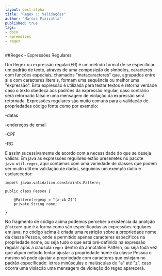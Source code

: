 ```yaml
---
layout: post-alpha
title: "Regex :: Validações"
author: "Marcos Piazzolla"
published: true 
tags:
- dojo
- aprendizes
- regex
---
```


##Regex - Expressões Regulares

Um Regex ou expressão regular(ER) é um método formal de se especificar um padrão de texto, através
de uma composição de símbolos, caracteres com funções especiais, chamados "metacaracteres" que, 
agrupados entre si e com caracteres literais, formam uma sequência ou melhor uma "expressão".
Esta expressão é utilizada para testar textos e retorna verdade caso o texto obedeça aos padrões
da expressão regular, caso contrário será retornado falso e uma mensagem de violação da expressão
será retornada. 
Expressões regulares são muito comuns para a validação de propriedades código fonte como por
exemplo:

-datas

-endereços de email

-CPF

-RG

E assim sucessivamente de acordo com a necessidade do que se deseja validar. Em java as expressões
regulares estão presenetes no pacote `java.util.regex`, aqui contamos com uma variedade de classes 
que podem ser muito util em validação de dados, seguimos um exemplo rádio e esclarecedor:

	import javax.validation.constraints.Pattern;

	public class Pessoa {

		@Pattern(regexp = "[a-zA-Z]")
		private String nome;

	}

No fragmento de código acima podemos perceber a existencia da anotção `@Pattern` que é a forma como
são especificadas as expressões regulares em java, no código acima é criada uma restrição sobre a 
propriedade nome da classe Pessoa, onde é permitido apenas caracteres especificos na propriedade
nome, ou seja tudo o que está pré-definido na expressão regular após a clausula `regex` dentro da 
annotation Pattern, ou seja toda vez que algum método tentar ajustar a propriedade nome da classe
Pessoa o mesmo só pode ajustar a propriedade com caracteres que estejam no padrão especificado:
letras minúsculas e maiúsculas de "a" até "z", caso ocorra uma violação uma mensagem de violação do
regex aparecerá.
